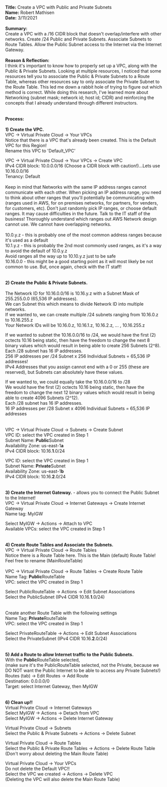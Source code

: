 **Title:** Create a VPC with Public and Private Subnets \
**Name:** Robert Mathisen\
**Date:** 3/11/2021 \
\
**Summary:** \
Create a VPC with a /16 CIDR block that doesn't overlap/interfere with other networks. Create /24 Public and Private Subnets. Associate Subnets to Route Tables. Allow the Public Subnet access to the Internet via the Internet Gateway.
<br/>
<br/>
**Reason & Reflection:** \
I think it's important to know how to properly set up a VPC, along with the Public & Private Subnets. Looking at multiple resources, I noticed that some resources tell you to associate the Public & Private Subnets to a Route Table, whereas other resources say to only associate the Private Subnet to the Route Table. This led me down a rabbit hole of trying to figure out which method is correct. While doing this research, I've learned more about Networking (subnet mask; network id; host id; CIDR) and reinforcing the concepts that I already understand through different instructors. 
<br/>
\
\
**Process:** <br/>
\
**1) Create the VPC.** <br/>
VPC → Virtual Private Cloud → Your VPCs \
Notice that there is a VPC that's already been created. This is the Default VPC for this Region! \
Rename this VPC to 'Default_VPC'

VPC → Virtual Private Cloud → Your VPCs → Create VPC \
IPv4 CIDR block: 10.0.0.0/16 (Choose a CIDR block with caution!)...Lets use 10.16.0.0/16 \
Tenancy: Default \
\
Keep in mind that Networks with the same IP address ranges cannot communicate with each other. When picking an IP address range, you need to think about other ranges that you'll potentially be communicating with (ranges used in AWS, for on premises networks, for partners, for venders, for customers, etc). Don't just randomly pick IP ranges, or choose default ranges. It may cause difficulties in the future. Talk to the IT staff of the business! Thoroughly understand which ranges out AWS Network design cannot use. We cannot have overlapping networks. \
\
10.0.y.z - this is probably one of the most common address ranges because it's used as a default \
10.1.y.z - this is probably the 2nd most commonly used ranges, as it's a way to avoid the default of 10.0.y.z \
Avoid ranges all the way up to 10.10.y.z just to be safe \
10.16.0.0 - this might be a good starting point as it will most likely be not common to use. But, once again, check with the IT staff!
<br/>
<br/>
<br/>
**2) Create the Public & Private Subnets.** <br/><br/>
The Network ID for 10.16.0.0/16 is 10.16.y.z with a Subnet Mask of 255.255.0.0 (65,536 IP addresses). \
We can Subnet this which means to divide Network ID into multiple networks. \
If we wanted to, we can create multiple /24 subnets ranging from 10.16.0.z to 10.16.255.z \
Your Network IDs will be 10.16.0.z, 10.16.1.z, 10.16.2.z, ... , 10.16.255.z 

If we wanted to subnet the 10.16.0.0/16 to /24,
we would have the first (2) octects 10.16 being static, then have the freedom to change the next 8 binary values which would result in being able to create 256 Subnets (2^8). <br/> Each /28 subnet has 16 IP addresses. \
256 IP addresses per /24 Subnet x 256 Individual Subnets = 65,536 IP addresses! \
IPv4 Addresses that you assign cannot end with a 0 or 255 (these are reserved), but Subnets can absolutely have these values.

If we wanted to, we could equally take the 10.16.0.0/16 to /28 \
We would have the first (2) octects 10.16 being static, then have the freedom to change the next 12 binary values which would result in being able to create 4096 Subnets (2^12). <br/> Each /28 subnet has 16 IP addresses. \
16 IP addresses per /28 Subnet x 4096 Individual Subnets = 65,536 IP addresses
<br/>
<br/>
<br/>
VPC → Virtual Private Cloud → Subnets → Create Subnet\
VPC ID: select the VPC created in Step 1 \
Subnet Name: **Public**Subnet \
Availability Zone: us-east-1**a** \
IPv4 CIDR block: 10.16.**1**.0/24

VPC ID: select the VPC created in Step 1 \
Subnet Name: **Private**Subnet \
Availability Zone: us-east-1**b** \
IPv4 CIDR block: 10.16.**2**.0/24
<br/>
<br/>
<br/>
**3) Create the Internet Gateway.** - allows you to connect the Public Subnet to the Internet! <br/>
VPC → Virtual Private Cloud → Internet Gateways → Create Internet Gateway\
Name tag: MyIGW 

Select MyIGW → Actions → Attach to VPC \
Available VPCs: select the VPC created in Step 1
<br/>
<br/>
<br/>
**4) Create Route Tables and Associate the Subnets.** <br/>
VPC → Virtual Private Cloud → Route Tables \
Notice there is a Route Table here. This is the Main (default) Route Table! \
Feel free to rename (MainRouteTable)
\
\
VPC → Virtual Private Cloud → Route Tables → Create Route Table \
Name Tag: **Public**RouteTable \
VPC: select the VPC created in Step 1

Select PublicRouteTable → Actions → Edit Subnet Associations \
Select the PublicSubnet (IPv4 CIDR 10.16.**1**.0/24)
\
\
\
Create another Route Table with the following settings \
Name Tag: **Private**RouteTable \
VPC: select the VPC created in Step 1

Select PrivateRouteTable → Actions → Edit Subnet Associations \
Select the PrivateSubnet (IPv4 CIDR 10.16.**2**.0/24)
<br/>
<br/>
<br/>
**5) Add a Route to allow Internet traffic to the Public Subnets.** <br/>
With the **Public**RouteTable selected, \
(make sure it's the PublicRouteTable selected, not the Private, because we DO NOT want the Public Internet to be able to access any Private Subnets!)\
Routes (tab) → Edit Routes → Add Route\
Destination: 0.0.0.0/0 \
Target: select Internet Gateway, then MyIGW
<br/>
<br/>
<br/>
**6) Clean up!!** <br/>
Virtual Private Cloud → Internet Gateways \
Select MyIGW → Actions → Detach from VPC \
Select MyIGW → Actions → Delete Internet Gateway

Virtual Private Cloud → Subnets \
Select the Public & Private Subnets → Actions → Delete Subnet

Virtual Private Cloud → Route Tables \
Select the Public & Private Route Tables → Actions → Delete Route Table \
(Don't worry about deleting the Main Route Table)

Virtual Private Cloud → Your VPCs \
Do not delete the Default VPC!! \
Select the VPC we created → Actions → Delete VPC \
(Deleting the VPC will also delete the Main Route Table)
